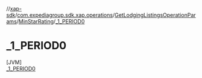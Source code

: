 //[xap-sdk](../../../../../index.md)/[com.expediagroup.sdk.xap.operations](../../../index.md)/[GetLodgingListingsOperationParams](../../index.md)/[MinStarRating](../index.md)/[_1_PERIOD0](index.md)

# _1_PERIOD0

[JVM]\
[_1_PERIOD0](index.md)
